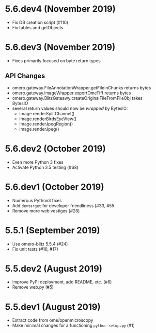 # 5.6.dev4 (November 2019)

- Fix DB creation script (#110)
- Fix tables and getObjects

# 5.6.dev3 (November 2019)

- Fixes primarily focused on byte return types

## API Changes

- omero.gateway.FileAnnotationWrapper.getFileInChunks returns bytes
- omero.gateway.ImageWrapper.exportOmeTiff returns bytes
- omero.gateway.BlitzGateawy.createOriginalFileFromFileObj takes BytesIO
- several return values should now be _wrapped_ by BytesIO:
  - image.renderSplitChannel()
  - image.renderBirdsEyeView()
  - image.renderJpegRegion()
  - image.renderJpeg()

# 5.6.dev2 (October 2019)

- Even more Python 3 fixes
- Activate Python 3.5 testing (#68)

# 5.6.dev1 (October 2019)

- Numerous Python3 fixes
- Add `devtarget` for developer friendliness (#33, #55
- Remove more web vestiges (#26)

# 5.5.1 (September 2019)

- Use omero-blitz 5.5.4 (#24)
- Fix unit tests (#10, #17)

# 5.5.dev2 (August 2019)

- Improve PyPI deployment, add README, etc. (#6)
- Remove web.py (#5)

# 5.5.dev1 (August 2019)

- Extract code from ome/openmicroscopy
- Make minimal changes for a functioning `python setup.py` (#1)
